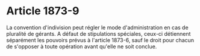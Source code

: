 # Article 1873-9

La convention d'indivision peut régler le mode d'administration en cas de pluralité de gérants. A défaut de stipulations spéciales, ceux-ci détiennent séparément les pouvoirs prévus à l'article 1873-6, sauf le droit pour chacun de s'opposer à toute opération avant qu'elle ne soit conclue.
